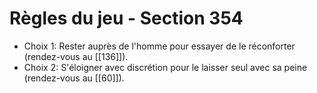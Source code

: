# Règles du jeu - Section 354

- Choix 1: Rester auprès de l'homme pour essayer de le réconforter (rendez-vous au [[136]]).
- Choix 2: S'éloigner avec discrétion pour le laisser seul avec sa peine (rendez-vous au [[60]]).